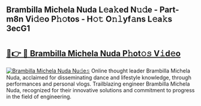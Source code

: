 ## Brambilla Michela Nuda L𝚎a𝚔ed N𝚞𝚍e - Part-m8n Vi𝚍𝚎o P𝚑𝚘tos - H𝚘𝚝 O𝚗𝚕yf𝚊ns L𝚎a𝚔s 3ecG1

# <h2><a href="http://kf2x3v.oniu.top/?m=Brambilla+Michela+Nuda">🔗👉 🔴 Brambilla Michela Nuda P𝚑ot𝚘𝚜 V𝚒d𝚎o</a></h2>

[![Brambilla Michela Nuda Nu𝚍e𝚜](https://i.imgur.com/0qMVB7G.gif)](http://kf2x3v.oniu.top/?m=Brambilla+Michela+Nuda)
Online thought leader Brambilla Michela Nuda, acclaimed for disseminating dance and lifestyle knowledge, through performances and personal vlogs. Trailblazing engineer Brambilla Michela Nuda, recognized for their innovative solutions and commitment to progress in the field of engineering.  
